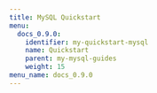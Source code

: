 ```yaml
---
title: MySQL Quickstart
menu:
  docs_0.9.0:
    identifier: my-quickstart-mysql
    name: Quickstart
    parent: my-mysql-guides
    weight: 15
menu_name: docs_0.9.0
---
```

